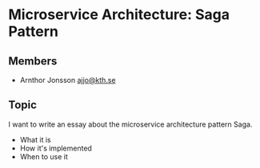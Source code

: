 # Microservice Architecture: Saga Pattern

## Members

- Arnthor Jonsson <ajjo@kth.se>

## Topic
I want to write an essay about the microservice architecture pattern Saga.

- What it is
- How it's implemented
- When to use it

